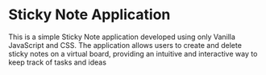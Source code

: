 # Sticky Note Application

This is a simple Sticky Note application developed using only Vanilla JavaScript and CSS. The application allows users to create and delete sticky notes on a virtual board, providing an intuitive and interactive way to keep track of tasks and ideas
